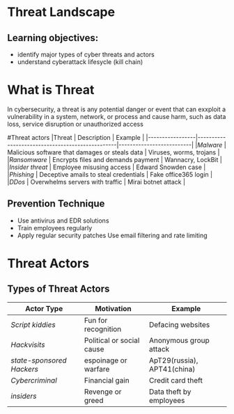 # Threat Landscape
## Learning objectives:
- identify major types of cyber threats and actors
- understand cyberattack lifesycle (kill chain)

# What is Threat
In cybersecurity, a threat is any potential danger or event that can exxploit a vulnerability in a system, network, or process and cause harm, such as data loss, service disruption or unauthorized access


#Threat actors
|Threat           | Description                                     | Example                  |
|-----------------|-------------------------------------------------|--------------------------|
|*Malware*        | Malicious software that damages or steals data  | Viruses, worms, trojans  |
|*Ransomware*     | Encrypts files and demands payment              | Wannacry, LockBit        |
|*Insider threat* | Employee misusing access                        | Edward Snowden case      |
|*Phishing*       | Deceptive amails to steal credentials           | Fake office365 login     |
|*DDos*           | Overwhelms servers with traffic                 | Mirai botnet attack      |

## Prevention Technique
- Use antivirus and EDR solutions
- Train employees regularly
- Apply regular security patches
Use email filtering and rate limiting
# Threat Actors
## Types of Threat Actors

| Actor Type                  | Motivation                 | Example
|-----------------------------|----------------------------|---------
|*Script kiddies*           | Fun for recognition        | Defacing websites
|*Hackvisits*               | Political or social cause  | Anonymous group attack
|*state-sponsored Hackers*  | espoinage or warfare       | ApT29(russia), APT41(china)
|*Cybercriminal*            | Financial gain             | Credit card theft
|*insiders*                 | Revenge or greed           | Data theft by employees
